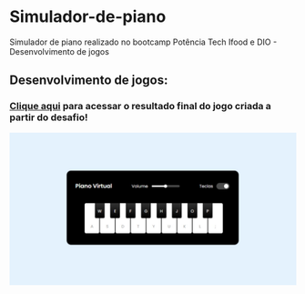 
# Simulador-de-piano

Simulador de piano realizado no bootcamp Potência Tech Ifood e DIO - Desenvolvimento de jogos

## Desenvolvimento de jogos:
### [Clique aqui](https://jogo-da-memoria-pink.netlify.app/) para acessar o resultado final do jogo criada a partir do desafio!

![image](preview.jpg)
